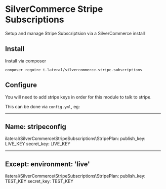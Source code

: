 # SilverCommerce Stripe Subscriptions

Setup and manage Stripe Subscriptsion via a SilverCommerce install

## Install

Install via composer

    composer require i-lateral/silvercommerce-stripe-subscriptions

## Configure

You will need to add stripe keys in order for this module to talk to stripe.

This can be done via `config.yml`, eg:

---
Name: stripeconfig
---
ilateral\SilverCommerce\StripeSubscriptions\StripePlan:
  publish_key: LIVE_KEY
  secret_key: LIVE_KEY

---
Except:
  environment: 'live'
---
ilateral\SilverCommerce\StripeSubscriptions\StripePlan:
  publish_key: TEST_KEY
  secret_key: TEST_KEY